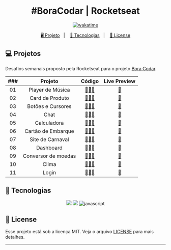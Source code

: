 <h1 align="center">
  #BoraCodar | Rocketseat
</h1>

<p align="center">
  <a href="https://wakatime.com/badge/user/68660678-6b86-4b78-98df-f5f41a37e1bc/project/743a4248-e676-41c8-8eaf-4717da9d465a"><img src="https://wakatime.com/badge/user/68660678-6b86-4b78-98df-f5f41a37e1bc/project/743a4248-e676-41c8-8eaf-4717da9d465a.svg" alt="wakatime"></a>
</p>

<p align="center">
  <a href="#-projeto">🖥️ Projeto</a>&nbsp;&nbsp;&nbsp;|&nbsp;&nbsp;&nbsp;
  <a href="#-tecnologias">🚀 Tecnologias</a>&nbsp;&nbsp;&nbsp;|&nbsp;&nbsp;&nbsp;
  <a href="#-license">📝 License</a>
</p>

## 💻 Projetos

Desafios semanais proposto pela Rocketseat para o projeto [Bora Codar](https://boracodar.dev/).

| ### | Projeto | Código | Live Preview |
| :-: | :-----: | :----: | :----------: |
| 01 | Player de Música | [👨🏿‍💻](https://github.com/BH-Tec/rocketseat-boraCodar/tree/main/desafio-01) | [🏁](https://bh-tec.github.io/rocketseat-boraCodar/desafio-01) |
| 02 | Card de Produto | [👨🏿‍💻](https://github.com/BH-Tec/rocketseat-boraCodar/tree/main/desafio-02) | [🏁](https://bh-tec.github.io/rocketseat-boraCodar/desafio-02) |
| 03 | Botões e Cursores | [👨🏿‍💻](https://github.com/BH-Tec/rocketseat-boraCodar/tree/main/desafio-03) | [🏁](https://bh-tec.github.io/rocketseat-boraCodar/desafio-03) |
| 04 | Chat | [👨🏿‍💻](https://github.com/BH-Tec/rocketseat-boraCodar/tree/main/desafio-04) | [🏁](https://bh-tec.github.io/rocketseat-boraCodar/desafio-04) |
| 05 | Calculadora | [👨🏿‍💻](https://github.com/BH-Tec/rocketseat-boraCodar/tree/main/desafio-05) | [🏁](https://bh-tec.github.io/rocketseat-boraCodar/desafio-05) |
| 06 | Cartão de Embarque | [👨🏿‍💻](https://github.com/BH-Tec/rocketseat-boraCodar/tree/main/desafio-06) | [🏁](https://bh-tec.github.io/rocketseat-boraCodar/desafio-06) |
| 07 | Site de Carnaval | [👨🏿‍💻](https://github.com/BH-Tec/rocketseat-boraCodar/tree/main/desafio-07) | [🏁](https://bh-tec.github.io/rocketseat-boraCodar/desafio-07) |
| 08 | Dashboard | [👨🏿‍💻](https://github.com/BH-Tec/rocketseat-boraCodar/tree/main/desafio-08) | [🏁](https://bh-tec.github.io/rocketseat-boraCodar/desafio-08) |
| 09 | Conversor de moedas | [👨🏿‍💻](https://github.com/BH-Tec/rocketseat-boraCodar/tree/main/desafio-09) | [🏁](https://bh-tec.github.io/rocketseat-boraCodar/desafio-09) |
| 10 | Clima | [👨🏿‍💻](https://github.com/BH-Tec/rocketseat-boraCodar/tree/main/desafio-10) | [🏁](https://bh-tec.github.io/rocketseat-boraCodar/desafio-10) |
| 11 | Login | [👨🏿‍💻](https://github.com/BH-Tec/rocketseat-boraCodar/tree/main/desafio-11) | [🏁](https://bh-tec.github.io/rocketseat-boraCodar/desafio-11) |

## 🚀 Tecnologias

<p align="center">
  <img src="https://img.shields.io/badge/html5-%23E34F26.svg?style=for-the-badge&logo=html5&logoColor=white">
  <img src="https://img.shields.io/badge/css3-%231572B6.svg?style=for-the-badge&logo=css3&logoColor=white">
  <img src="https://img.shields.io/badge/javascript-%23323330.svg?style=for-the-badge&logo=javascript&logoColor=%23F7DF1E" alt="javascript" title ="javascript">

</p>

## 📝 License

Esse projeto está sob a licença MIT. Veja o arquivo [LICENSE](LICENSE) para mais detalhes.

---
